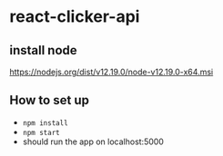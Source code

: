# react-clicker-api

## install node
https://nodejs.org/dist/v12.19.0/node-v12.19.0-x64.msi

## How to set up
* `npm install`
* `npm start`
* should run the app on localhost:5000

